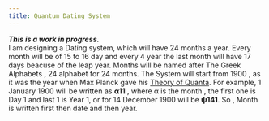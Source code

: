 ```yaml
---
title: Quantum Dating System
---
```

***This is a work in progress.***  
I am designing a Dating system, which will have 24 months a year. Every month will be of 15 to 16 day and every 4 year the last month will have 17 days beacuse of the leap year. Months will be named after The Greek Alphabets , 24 alphabet for 24 months. The System will start from 1900 , as it was the year when Max Planck gave his [Theory of Quanta](https://www.esa.int/Science_Exploration/Space_Science/Planck/Max_Planck_Originator_of_quantum_theory). For example, 1 January 1900 will be written as **α11** , where α is the month , the first one is Day 1 and last 1 is Year 1, or for 14 December 1900 will be **ψ141**. So , Month is written first then date and then year.
